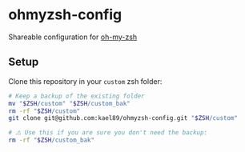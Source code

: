 # ohmyzsh-config

Shareable configuration for [oh-my-zsh](https://github.com/ohmyzsh/ohmyzsh)

## Setup

Clone this repository in your `custom` zsh folder:

```bash
# Keep a backup of the existing folder
mv "$ZSH/custom" "$ZSH/custom_bak"
rm -rf "$ZSH/custom"
git clone git@github.com:kael89/ohmyzsh-config.git "$ZSH/custom"

# ⚠️ Use this if you are sure you don't need the backup:
rm -rf "$ZSH/custom_bak"
```
